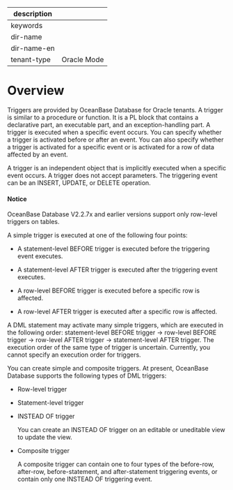 |description||
|---|---|
|keywords||
|dir-name||
|dir-name-en||
|tenant-type|Oracle Mode|

# Overview

Triggers are provided by OceanBase Database for Oracle tenants. A trigger is similar to a procedure or function. It is a PL block that contains a declarative part, an executable part, and an exception-handling part. A trigger is executed when a specific event occurs. You can specify whether a trigger is activated before or after an event. You can also specify whether a trigger is activated for a specific event or is activated for a row of data affected by an event.

A trigger is an independent object that is implicitly executed when a specific event occurs. A trigger does not accept parameters. The triggering event can be an INSERT, UPDATE, or DELETE operation.

<main id="notice" type='notice'>
<h4>Notice</h4>
<p>OceanBase Database V2.2.7x and earlier versions support only row-level triggers on tables. </p>
</main>

A simple trigger is executed at one of the following four points:

* A statement-level BEFORE trigger is executed before the triggering event executes.

* A statement-level AFTER trigger is executed after the triggering event executes.

* A row-level BEFORE trigger is executed before a specific row is affected.

* A row-level AFTER trigger is executed after a specific row is affected.

A DML statement may activate many simple triggers, which are executed in the following order: statement-level BEFORE trigger -> row-level BEFORE trigger -> row-level AFTER trigger -> statement-level AFTER trigger. The execution order of the same type of trigger is uncertain. Currently, you cannot specify an execution order for triggers.

You can create simple and composite triggers. At present, OceanBase Database supports the following types of DML triggers:

* Row-level trigger

* Statement-level trigger

* INSTEAD OF trigger

   You can create an INSTEAD OF trigger on an editable or uneditable view to update the view.

* Composite trigger

   A composite trigger can contain one to four types of the before-row, after-row, before-statement, and after-statement triggering events, or contain only one INSTEAD OF triggering event.
